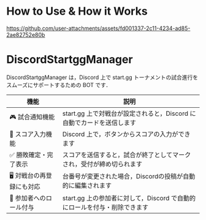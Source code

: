# How to Use & How it Works

https://github.com/user-attachments/assets/fd001337-2c11-4234-ad85-2ae82752e80b

# DiscordStartggManager

DiscordStartggManager は，Discord 上で start.gg トーナメントの試合進行をスムーズにサポートするための BOT です．

| 機能 | 説明 |
| --- | --- |
| 🎮 試合通知機能	| start.gg 上で対戦台が設定されると，Discord に自動でカードを送信します |
| 🔘 スコア入力機能	| Discord 上で，ボタンからスコアの入力ができます |
| ✅ 勝敗確定・完了表示	| スコアを送信すると，試合が終了としてマークされ，受付が締め切られます |
| 🖥️ 対戦台の再登録にも対応	| 台番号が変更された場合，Discordの投稿が自動的に編集されます |
| 👥 参加者へのロール付与	| start.gg 上の参加者に対して，Discord で自動的にロールを付与・削除できます |
